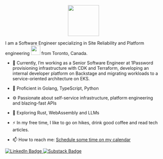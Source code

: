 <div id="header" align="center">
  <img src="https://media.giphy.com/media/M9gbBd9nbDrOTu1Mqx/giphy.gif" width="100"/>
</div>

I am a Software Engineer specializing in Site Reliability and Platform engineering <img src="https://media.giphy.com/media/WUlplcMpOCEmTGBtBW/giphy.gif" width="30"> from Toronto, Canada.


- :telescope: Currently, I’m working as a Senior Software Engineer at 1Password provisioning infrastructure with CDK and Terraform, developing an internal developer platform on Backstage and migrating workloads to a service-oriented architecture on EKS.

- 🥇 Proficient in Golang, TypeScript, Python

- :gear: Passionate about self-service infrastructure, platform engineering and blazing-fast APIs

- :seedling: Exploring Rust, WebAssembly and LLMs

- :zap: In my free time, I like to go on hikes, drink good coffee and read tech articles.

- :mailbox: How to reach me: [Schedule some time on my calendar](https://www.anandgautam.io/contact.html)

<div id="badges">
  <a href="https://www.linkedin.com/in/anandgautam1/">
    <img src="https://img.shields.io/badge/LinkedIn-blue?style=for-the-badge&logo=linkedin&logoColor=white" alt="LinkedIn Badge"/>
  </a>
  <a href="https://anandg.substack.com/">
    <img src="https://img.shields.io/badge/Substack-%23006f5c.svg?style=for-the-badge&logo=substack&logoColor=FF6719" alt="Substack Badge"/>
  </a>
</div>
